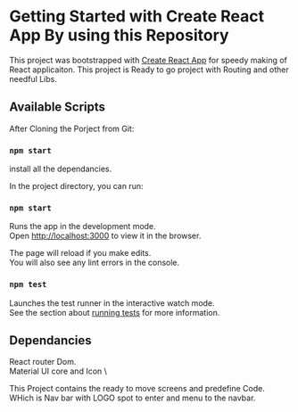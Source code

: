 # Getting Started with Create React App By using this Repository

This project was bootstrapped with [Create React App](https://github.com/patilakshay66327/React-Starter-App) for speedy making of React applicaiton.
This project is Ready to go project with Routing and other needful Libs.

## Available Scripts

After Cloning the Porject from Git: 

### `npm start`

install all the dependancies.

In the project directory, you can run:

### `npm start`

Runs the app in the development mode.\
Open [http://localhost:3000](http://localhost:3000) to view it in the browser.

The page will reload if you make edits.\
You will also see any lint errors in the console.

### `npm test`

Launches the test runner in the interactive watch mode.\
See the section about [running tests](https://facebook.github.io/create-react-app/docs/running-tests) for more information.

## Dependancies

React router Dom. \
Material UI core and Icon \

This Project contains the ready to move screens and predefine Code. WHich is Nav bar with LOGO spot to enter and menu to the navbar.
